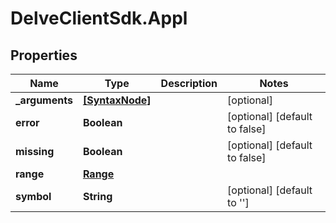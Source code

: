 # DelveClientSdk.Appl

## Properties

Name | Type | Description | Notes
------------ | ------------- | ------------- | -------------
**_arguments** | [**[SyntaxNode]**](SyntaxNode.md) |  | [optional] 
**error** | **Boolean** |  | [optional] [default to false]
**missing** | **Boolean** |  | [optional] [default to false]
**range** | [**Range**](Range.md) |  | 
**symbol** | **String** |  | [optional] [default to &#39;&#39;]


